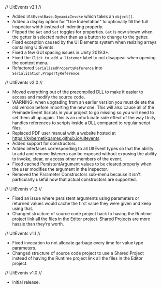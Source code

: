 // UltEvents v2.1 //

- Added `UltEventBase.DynamicInvoke` which takes an `object[]`.
- Added a display option for "Use Indentation" to optionally fill the full Inspector width instead of indenting properly.
- Flipped the `Get` and `Set` toggles for properties. `Get` is now shown when the getter is selected rather than as a button to change to the getter.
- Fixed exception caused by the UI Elements system when resizing arrays containing UltEvents.
- Fixed a few GUI spacing issues in Unity 2019.3+.
- Fixed the `Click to add a listener` label to not disappear when opening the context menu.
- Refactored `SerializedPropertyReference` into `Serialization.PropertyReference`.

// UltEvents v2.0 //

- Moved everything out of the precompiled DLL to make it easier to access and modify the source code.
- WARNING: when upgrading from an earlier version you must delete the old version before importing the new one. This will also cause all of the Premade Event Scripts in your project to go missing so you will need to set them all up again. This is an unfortunate side effect of the way Unity handles references to scripts inside a DLL compared to regular script files.
- Replaced PDF user manual with a website hosted at https://kybernetikgames.github.io/ultevents.
- Added support for constructors.
- Added interfaces corresponding to all UltEvent types so that the ability to add and remove listeners can be exposed without exposing the ability to invoke, clear, or access other members of the event.
- Fixed cached PersistentArgument values to be cleared properly when the user modifies the argument in the Inspector.
- Removed the Parameter Constructors sub-menu because it isn't particularly useful now that actual constructors are supported.

// UltEvents v1.2 //

- Fixed an issue where persistent arguments using parameters or returned values would cache the first value they were given and keep using that.
- Changed structure of source code project back to having the Runtime project link all the files in the Editor project. Shared Projects are more hassle than they're worth.

// UltEvents v1.1 //

- Fixed invocation to not allocate garbage every time for value type parameters.
- Changed structure of source code project to use a Shared Project instead of having the Runtime project link all the files in the Editor project.

// UltEvents v1.0 //

- Initial release.
